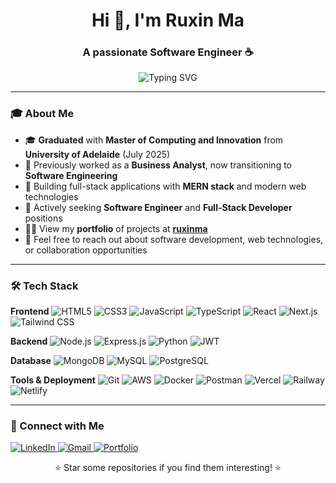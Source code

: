 <h1 align="center">Hi 👋, I'm Ruxin Ma</h1>
<h3 align="center">A passionate Software Engineer ☕️</h3>
<p align="center">
  <img src="https://readme-typing-svg.herokuapp.com?font=Fira+Code&pause=1000&color=FDC700&center=true&vCenter=true&width=435&lines=Software+Engineer;Full-Stack+Developer;MERN+Stack+Enthusiast;Always+Learning+New+Technologies" alt="Typing SVG" />
</p>

---

### 🎓 About Me
- 🎓 **Graduated** with **Master of Computing and Innovation** from **University of Adelaide** (July 2025)
- 💼 Previously worked as a **Business Analyst**, now transitioning to **Software Engineering**
- 🚀 Building full-stack applications with **MERN stack** and modern web technologies
- 🤝 Actively seeking **Software Engineer** and **Full-Stack Developer** positions
- 👩‍💻 View my **portfolio** of projects at **[ruxinma](https://ruxinma.netlify.app/)**
- 💬 Feel free to reach out about software development, web technologies, or collaboration opportunities

---

### 🛠️ Tech Stack

**Frontend**
![HTML5](https://img.shields.io/badge/HTML5-E34F26?style=for-the-badge&logo=html5&logoColor=white)
![CSS3](https://img.shields.io/badge/CSS3-1572B6?style=for-the-badge&logo=css3&logoColor=white)
![JavaScript](https://img.shields.io/badge/JavaScript-F7DF1E?style=for-the-badge&logo=javascript&logoColor=black)
![TypeScript](https://img.shields.io/badge/TypeScript-007ACC?style=for-the-badge&logo=typescript&logoColor=white)
![React](https://img.shields.io/badge/React-20232A?style=for-the-badge&logo=react&logoColor=61DAFB)
![Next.js](https://img.shields.io/badge/Next.js-000000?style=for-the-badge&logo=next.js&logoColor=white)
![Tailwind CSS](https://img.shields.io/badge/Tailwind_CSS-38B2AC?style=for-the-badge&logo=tailwind-css&logoColor=white)

**Backend**
![Node.js](https://img.shields.io/badge/Node.js-43853D?style=for-the-badge&logo=node.js&logoColor=white)
![Express.js](https://img.shields.io/badge/Express.js-404D59?style=for-the-badge&logo=express&logoColor=white)
![Python](https://img.shields.io/badge/Python-3776AB?style=for-the-badge&logo=python&logoColor=white)
![JWT](https://img.shields.io/badge/JWT-black?style=for-the-badge&logo=JSON%20web%20tokens)

**Database**
![MongoDB](https://img.shields.io/badge/MongoDB-4EA94B?style=for-the-badge&logo=mongodb&logoColor=white)
![MySQL](https://img.shields.io/badge/MySQL-00000F?style=for-the-badge&logo=mysql&logoColor=white)
![PostgreSQL](https://img.shields.io/badge/PostgreSQL-316192?style=for-the-badge&logo=postgresql&logoColor=white)

**Tools & Deployment**
![Git](https://img.shields.io/badge/Git-F05032?style=for-the-badge&logo=git&logoColor=white)
![AWS](https://img.shields.io/badge/AWS-232F3E?style=for-the-badge&logo=amazon-aws&logoColor=white)
![Docker](https://img.shields.io/badge/Docker-2496ED?style=for-the-badge&logo=docker&logoColor=white)
![Postman](https://img.shields.io/badge/Postman-FF6C37?style=for-the-badge&logo=postman&logoColor=white)
![Vercel](https://img.shields.io/badge/Vercel-000000?style=for-the-badge&logo=vercel&logoColor=white)
![Railway](https://img.shields.io/badge/Railway-131415?style=for-the-badge&logo=railway&logoColor=white)
![Netlify](https://img.shields.io/badge/Netlify-00C7B7?style=for-the-badge&logo=netlify&logoColor=white)

---

### 🤝 Connect with Me
<p>
  <a href="https://www.linkedin.com/in/ruxin-ma/" target="_blank">
    <img src="https://img.shields.io/badge/LinkedIn-0077B5?style=for-the-badge&logo=linkedin&logoColor=white" alt="LinkedIn"/>
  </a>
  <a href="mailto:alisonma0610@gmail.com">
    <img src="https://img.shields.io/badge/Gmail-D14836?style=for-the-badge&logo=gmail&logoColor=white" alt="Gmail"/>
  </a>
  <a href="https://ruxinma.netlify.app/" target="_blank">
    <img src="https://img.shields.io/badge/Portfolio-3921a3?style=for-the-badge&logo=google-chrome&logoColor=white" alt="Portfolio"/>
  </a>
</p>

<div align="center">
  ⭐ Star some repositories if you find them interesting! ⭐
</div>
